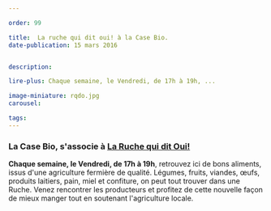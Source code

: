 ```yaml
---

order: 99

title:  La ruche qui dit oui! à la Case Bio.
date-publication: 15 mars 2016


description: 

lire-plus: Chaque semaine, le Vendredi, de 17h à 19h, ...

image-miniature: rqdo.jpg
carousel: 

tags: 
---
```


<!--fin-excerpt-->
<!-- ******************************** -->
<!-- **** début contenu détaillé **** -->

### La Case Bio, s'associe à [La Ruche qui dit Oui!](https://laruchequiditoui.fr/fr)

**Chaque semaine, le Vendredi, de 17h à 19h**, retrouvez ici de bons aliments, issus d'une agriculture fermière de qualité. 
Légumes, fruits, viandes, œufs, produits laitiers, pain, miel et confiture, on peut tout trouver dans une Ruche. 
Venez rencontrer les producteurs et profitez de cette nouvelle façon de mieux manger tout en soutenant l'agriculture locale.



<!-- **** fin contenu détaillé **** -->
<!-- ****************************** -->



